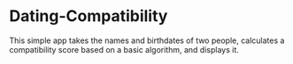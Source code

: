 # Dating-Compatibility
This simple app takes the names and birthdates of two people, calculates a compatibility score based on a basic algorithm, and displays it.
